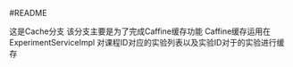 #README

这是Cache分支
该分支主要是为了完成Caffine缓存功能
Caffine缓存运用在ExperimentServiceImpl 对课程ID对应的实验列表以及实验ID对于的实验进行缓存

